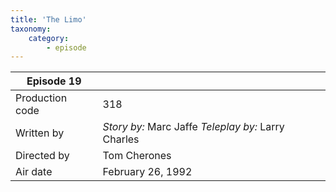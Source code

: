 ```yaml
---
title: 'The Limo'
taxonomy:
    category:
        - episode
---
```


| Episode 19 | |
|-----------------|--------------------------------|
| Production code | 318                            |
| Written by      | _Story by:_ Marc Jaffe _Teleplay by:_ Larry Charles |
| Directed by     | Tom Cherones                   |
| Air date        | February 26, 1992              |
